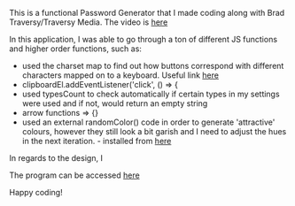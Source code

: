 This is a functional Password Generator that I made coding along with Brad Traversy/Traversy Media. The video is [here](https://www.youtube.com/watch?v=duNmhKgtcsI&ab_channel=TraversyMedia) 

In this application, I was able to go through a ton of different JS functions and higher order functions, such as: 

- used the charset map to find out how buttons correspond with different characters mapped on to a keyboard. Useful link [here](https://net-comber.com/charset.html)
- clipboardEl.addEventListener('click', () => {
- used typesCount to check automatically if certain types in my settings were used and if not, would return an empty string
- arrow functions => {}
- used an external randomColor() code in order to generate 'attractive' colours, however they still look a bit garish and I need to adjust the hues in the next iteration.  - installed from [here](https://randomcolor.lllllllllllllllll.com/)

In regards to the design, I 


The program can be accessed [here](https://zenidith.github.io/passwordgenerator/)

Happy coding!